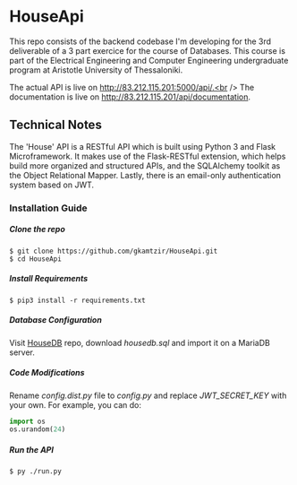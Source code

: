# HouseApi

This repo consists of the backend codebase I'm developing for the 3rd deliverable of a 3 part exercice for the course of Databases. This course is part of the Electrical Engineering and Computer Engineering undergraduate program at Aristotle University of Thessaloniki.

The actual API is live on http://83.212.115.201:5000/api/.<br />
The documentation is live on http://83.212.115.201/api/documentation.

## Technical Notes
The 'House' API is a RESTful API which is built using Python 3 and Flask Microframework. It makes use of the Flask-RESTful extension, which helps build more organized and structured APIs, and the SQLAlchemy toolkit as the Object Relational Mapper. Lastly, there is an email-only authentication system based on JWT.

### Installation Guide

##### Clone the repo
```
$ git clone https://github.com/gkamtzir/HouseApi.git
$ cd HouseApi
```

##### Install Requirements
```
$ pip3 install -r requirements.txt
```

##### Database Configuration
Visit [HouseDB](https://github.com/gkamtzir/HouseDB) repo, download *housedb.sql* and import it on a MariaDB server.

##### Code Modifications
Rename *config.dist.py* file to *config.py* and replace *JWT_SECRET_KEY* with your own. For example, you can do:
```python
import os
os.urandom(24)
```

##### Run the API
```
$ py ./run.py
```
